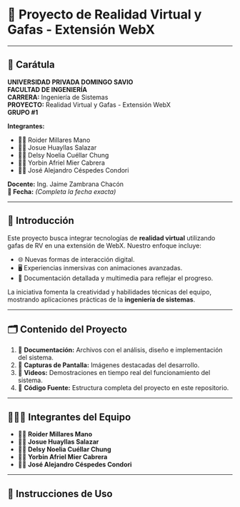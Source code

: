 # 🥽 Proyecto de Realidad Virtual y Gafas - Extensión WebX

---

## 📜 **Carátula**

**UNIVERSIDAD PRIVADA DOMINGO SAVIO**  
**FACULTAD DE INGENIERÍA**  
**CARRERA:** Ingeniería de Sistemas  
**PROYECTO:** Realidad Virtual y Gafas - Extensión WebX  
**GRUPO #1**  

**Integrantes:**  
- 🧑‍💻 Roider Millares Mano  
- 👨‍💻 Josue Huayllas Salazar  
- 👩‍💻 Delsy Noelia Cuéllar Chung  
- 👨‍💻 Yorbin Afriel Mier Cabrera  
- 🧑‍💻 José Alejandro Céspedes Condori  

**Docente:** Ing. Jaime Zambrana Chacón  
**📅 Fecha:** _(Completa la fecha exacta)_  

---

## 🌟 **Introducción**

Este proyecto busca integrar tecnologías de **realidad virtual** utilizando gafas de RV en una extensión de WebX. Nuestro enfoque incluye:  
- 🌐 Nuevas formas de interacción digital.  
- 🖥️ Experiencias inmersivas con animaciones avanzadas.  
- 📖 Documentación detallada y multimedia para reflejar el progreso.

La iniciativa fomenta la creatividad y habilidades técnicas del equipo, mostrando aplicaciones prácticas de la **ingeniería de sistemas**.

---

## 🗂️ **Contenido del Proyecto**

1. 📄 **Documentación:** Archivos con el análisis, diseño e implementación del sistema.  
2. 📸 **Capturas de Pantalla:** Imágenes destacadas del desarrollo.  
3. 🎥 **Videos:** Demostraciones en tiempo real del funcionamiento del sistema.  
4. 💾 **Código Fuente:** Estructura completa del proyecto en este repositorio.  

---

## 🧑‍🤝‍🧑 **Integrantes del Equipo**

- 🧑‍💻 **Roider Millares Mano**  
- 👨‍💻 **Josue Huayllas Salazar**  
- 👩‍💻 **Delsy Noelia Cuéllar Chung**  
- 👨‍💻 **Yorbin Afriel Mier Cabrera**  
- 🧑‍💻 **José Alejandro Céspedes Condori**  

---

## 🚀 **Instrucciones de Uso**

